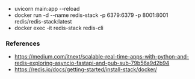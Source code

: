 - uvicorn main:app --reload
- docker run -d --name redis-stack -p 6379:6379 -p 8001:8001 redis/redis-stack:latest
- docker exec -it redis-stack redis-cli

### References

- https://medium.com/itnext/scalable-real-time-apps-with-python-and-redis-exploring-asyncio-fastapi-and-pub-sub-79b56a9d2b94
- https://redis.io/docs/getting-started/install-stack/docker/
